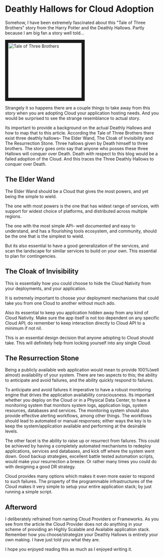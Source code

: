 # Deathly Hallows for Cloud Adoption

Somehow, I have been extremely fascinated about this "Tale of Three Brothers" story from the Harry Potter and the Deathly Hallows. Partly because I am big fan a story well told...


<a href="http://www.youtube.com/watch?feature=player_embedded&v=bN1_h_eGit" target="_blank"><img src="http://img.youtube.com/vi/bN1_h_eGit/0.jpg" alt="Tale of Three Brothers" width="240" height="180" border="10"/></a>

Strangely it so happens there are a couple things to take away from this story when you are adopting Cloud your application hosting needs. And you would be surprised to see the strange resemblance to actual story.

Its important to provide a background on the actual Deathly Hallows and how to map that to this article.  According the Tale of Three Brothers there exist three deathly hallows– The Elder Wand, The Cloak of Invisibility and The Resurrection Stone. Three hallows given by Death himself to three brothers. The story goes onto say that anyone who posses these three Hallows will conquer over Death.  Death with respect to this blog would be a failed adoption of the Cloud. And this traces the Three Deathly Hallows to conquer over Death.

## The Elder Wand

The Elder Wand should be a Cloud that gives the most powers,  and yet being the simple to wield.

The one with most powers is the one that has widest range of services, with support for widest choice of platforms, and distributed across multiple regions.

The one with the most simple API– well documented and easy to understand, and has a flourishing tools ecosystem, and community, should be the one that is the simplest to wield.

But its also essential to have a good generalization of the services, and scan the landscape for similar services to build on your own. This essential to plan for contingencies.

## The Cloak of Invisibility

This is essentially how you could choose to hide the Cloud Nativity from your deployments, and your application.

It is extremely important to choose your deployment mechanisms that could take you from one Cloud to another without much ado.

Also its essential to keep you application hidden away from any kind of Cloud Nativity. Make sure the app itself is not too dependent on any specific Cloud API; do remember to keep interaction directly to Cloud API to a minimum if not nil.

This is an essential design decision that anyone adopting to Cloud should take. This will definitely help from locking yourself into any single Cloud.

## The Resurrection Stone

Being a publicly available web application would mean to provide 100%(well almost) availability of your system. There are two aspects to this; the ability to anticipate and avoid failures, and the ability quickly respond to failures.

To anticipate and avoid failures it imperative to have a robust monitoring engine that drives the application availability consciousness. Its important whether you deploy on the Cloud or in a Physical Data Center, to have a monitoring system that  monitors system logs, application logs, system resources, databases and services. The monitoring system should also provide effective alerting workflows, among other things. The workflows should lead to automated or manual responses; either ways the key is to keep the system/application available and performing at the desirable levels.

The other facet is the ability to raise up or resurrect from failures. This could be achieved by having a completely automated mechanisms to redeploy applications, services and databases, and kick off where the system went down. Good backup strategies, excellent battle tested automation scripts, would make your resurrection a breeze. Or rather many times you could do with designing a good DR strategy.  

Cloud provides many options which makes it even more easier to respond to such failures. The property of the programmable infrastructures of the Cloud makes it very simple to setup your entire application stack; by just running a simple script.

## Afterword

I deliberately refrained from naming Cloud Providers or Frameworks. As you see from the article the Cloud Provider does not do anything in your scheme of providing an Highly Scalable and Available application stack. Remember how you choose/strategize  your Deathly Hallows is entirely your own making. I have just told you what they are.

I hope you enjoyed reading this as much as I enjoyed writing it.
